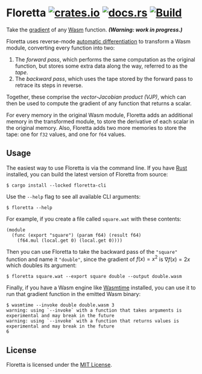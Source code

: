 # Floretta [![crates.io](https://img.shields.io/crates/v/floretta)][crate] [![docs.rs](https://img.shields.io/docsrs/floretta)][docs] [![Build](https://github.com/samestep/floretta/actions/workflows/build.yml/badge.svg)](https://github.com/samestep/floretta/actions/workflows/build.yml)

Take the [gradient][] of any [Wasm][] function. _**(Warning: work in progress.)**_

Floretta uses reverse-mode [automatic differentiation][] to transform a Wasm module, converting every function into two:

1. The _forward pass_, which performs the same computation as the original function, but stores some extra data along the way, referred to as the _tape_.
2. The _backward pass_, which uses the tape stored by the forward pass to retrace its steps in reverse.

Together, these comprise the _vector-Jacobian product (VJP)_, which can then be used to compute the gradient of any function that returns a scalar.

For every memory in the original Wasm module, Floretta adds an additional memory in the transformed module, to store the derivative of each scalar in the original memory. Also, Floretta adds two more memories to store the tape: one for `f32` values, and one for `f64` values.

## Usage

The easiest way to use Floretta is via the command line. If you have [Rust][] installed, you can build the latest version of Floretta from source:

```
$ cargo install --locked floretta-cli
```

Use the `--help` flag to see all available CLI arguments:

```
$ floretta --help
```

For example, if you create a file called `square.wat` with these contents:

```wat
(module
  (func (export "square") (param f64) (result f64)
    (f64.mul (local.get 0) (local.get 0))))
```

Then you can use Floretta to take the backward pass of the `"square"` function and name it `"double"`, since the gradient of $f(x) = x^2$ is $\nabla f(x) = 2x$ which doubles its argument:

```
$ floretta square.wat --export square double --output double.wasm
```

Finally, if you have a Wasm engine like [Wasmtime][] installed, you can use it to run that gradient function in the emitted Wasm binary:

```
$ wasmtime --invoke double double.wasm 3
warning: using `--invoke` with a function that takes arguments is experimental and may break in the future
warning: using `--invoke` with a function that returns values is experimental and may break in the future
6
```

## License

Floretta is licensed under the [MIT License](LICENSE).

[automatic differentiation]: https://en.wikipedia.org/wiki/Automatic_differentiation
[crate]: https://crates.io/crates/floretta
[docs]: https://docs.rs/floretta
[gradient]: https://en.wikipedia.org/wiki/Gradient
[rust]: https://www.rust-lang.org/tools/install
[wasm]: https://webassembly.org/
[wasmtime]: https://wasmtime.dev/
